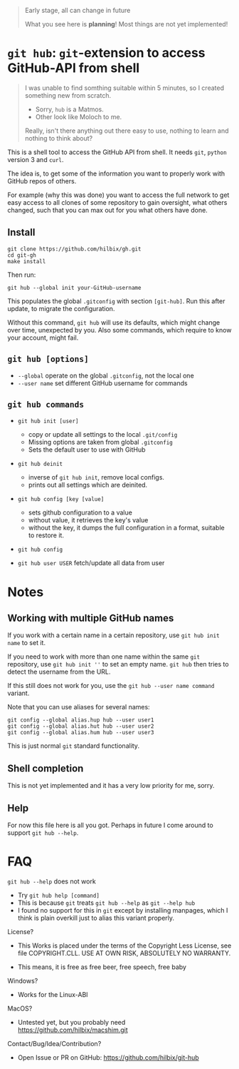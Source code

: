 > Early stage, all can change in future
>
> What you see here is **planning**!
> Most things are not yet implemented!

# `git hub`: `git`-extension to access GitHub-API from shell

> I was unable to find somthing suitable within 5 minutes,
> so I created something new from scratch.
>
> - Sorry, `hub` is a Matmos.
> - Other look like Moloch to me.
>
> Really, isn't there anything out there easy to use,
> nothing to learn and nothing to think about?


This is a shell tool to access the GitHub API from shell.
It needs `git`, `python` version 3 and `curl`.

The idea is, to get some of the information you want
to properly work with GitHub repos of others.

For example (why this was done) you want to access the
full network to get easy access to all clones of some
repository to gain oversight, what others changed,
such that you can max out for you what others have done.

## Install

	git clone https://github.com/hilbix/gh.git
	cd git-gh
	make install

Then run:

	git hub --global init your-GitHub-username

This populates the global `.gitconfig` with section `[git-hub]`.
Run this after update, to migrate the configuration.

Without this command, `git hub` will use its defaults,
which might change over time, unexpected by you.
Also some commands, which require to know your account, might fail.


## `git hub [options]`

- `--global` operate on the global `.gitconfig`, not the local one
- `--user name` set different GitHub username for commands


## `git hub commands`

- `git hub init [user]`
   - copy or update all settings to the local `.git/config`
   - Missing options are taken from global `.gitconfig`
   - Sets the default user to use with GitHub

- `git hub deinit`
  - inverse of `git hub init`, remove local configs.
  - prints out all settings which are deinited.

- `git hub config [key [value]`
  - sets github configuration to a value
  - without value, it retrieves the key's value
  - without the key, it dumps the full configuration
    in a format, suitable to restore it.

- `git hub config`

- `git hub user USER` fetch/update all data from user


# Notes

## Working with multiple GitHub names

If you work with a certain name in a certain repository,
use `git hub init name` to set it.

If you need to work with more than one name within the
same `git` repository, use `git hub init ''` to set
an empty name.  `git hub` then tries to detect the
username from the URL.

If this still does not work for you, use the
`git hub --user name command` variant.

Note that you can use aliases for several names:

	git config --global alias.hup hub --user user1
	git config --global alias.hut hub --user user2
	git config --global alias.hum hub --user user3

This is just normal `git` standard functionality.


## Shell completion

This is not yet implemented and it has a very low priority for me, sorry.


## Help


For now this file here is all you got.  Perhaps in future I come
around to support `git hub --help`.


# FAQ

`git hub --help` does not work

- Try `git hub help [command]`
- This is because `git` treats `git hub --help` as `git --help hub`
- I found no support for this in `git` except by installing manpages,
  which I think is plain overkill just to alias this variant properly.

License?

- This Works is placed under the terms of the Copyright Less License,
  see file COPYRIGHT.CLL.  USE AT OWN RISK, ABSOLUTELY NO WARRANTY.

- This means, it is free as free beer, free speech, free baby

Windows?

- Works for the Linux-ABI

MacOS?

- Untested yet, but you probably need https://github.com/hilbix/macshim.git

Contact/Bug/Idea/Contribution?

- Open Issue or PR on GitHub: https://github.com/hilbix/git-hub

